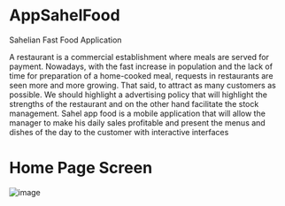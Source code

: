 # AppSahelFood
Sahelian Fast Food Application

A restaurant is a commercial establishment where meals are served for payment.
Nowadays, with the fast increase in population and the lack of time for
preparation of a home-cooked meal, requests in restaurants are seen more and more
growing. That said, to attract as many customers as possible. We should highlight a
advertising policy that will highlight the strengths of the restaurant and on the other hand facilitate the
stock management.
Sahel app food is a mobile application that
will allow the manager to make his daily sales profitable and present the menus and dishes of the day
to the customer with interactive interfaces


# Home Page Screen 
![image](https://user-images.githubusercontent.com/102699750/226371307-aeba28f9-91ac-4cca-935c-0a2c1665c6c6.png)
